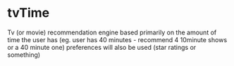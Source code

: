# tvTime
Tv (or movie)  recommendation engine based primarily on the amount of time the user has (eg. user has 40 minutes - recommend 4 10minute shows or a 40 minute one) preferences will also be used (star ratings or something)
